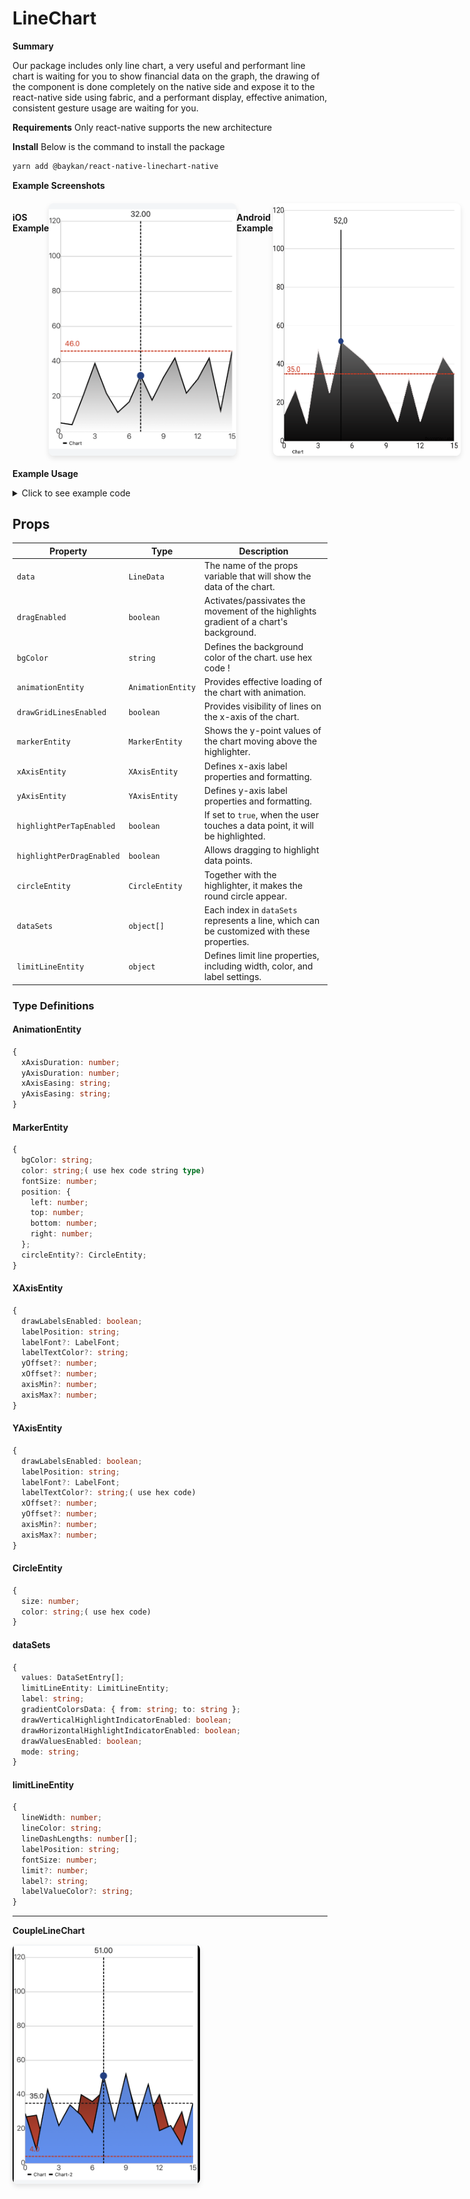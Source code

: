 # LineChart

**Summary**

Our package includes only line chart, a very useful and performant line chart is waiting for you to show financial data on the graph, the drawing of the component is done completely on the native side and expose it to the react-native side using fabric, and a performant display, effective animation, consistent gesture usage are waiting for you.

**Requirements**
Only react-native supports the new architecture

**Install**
Below is the command to install the package

```bash
yarn add @baykan/react-native-linechart-native
```

**Example Screenshots**

<div style="display: flex; justify-content: space-between; margin: 20px 0;">

**iOS Example**

<img src="./assets/ios.png" alt="iOS Line Chart Example" width="300" style="border-radius: 8px; box-shadow: 0 4px 8px rgba(0,0,0,0.1);" />

**Android Example**

<img src="./assets/android.png" alt="Android Line Chart Example" width="300" style="border-radius: 8px; box-shadow: 0 4px 8px rgba(0,0,0,0.1);" />

</div>

**Example Usage**

<details>
<summary>Click to see example code</summary>
<div style="background-color: #f6f8fa; padding: 16px; border-radius: 6px; box-shadow: 0 2px 4px rgba(0,0,0,0.1);">

```javascript
import {LineChartSpecView} from '@baykan/react-native-linechart-native';

const count = 16;
const range = 50;

const count2 = 16;
const range2 = 50;

const values = Array.from({length: count}, (_, i) => {
  const val = Math.floor(Math.random() * range) + 3;
  return {x: i, y: val};
});

const values2 = Array.from({length: count}, (_, i) => {
  const val = Math.floor(Math.random() * range) + 3;
  return {x: i, y: val};
});

const lineData = {
  dataSets: [
    {
      values: values,
      drawVerticalHighlightIndicatorEnabled: true,
      drawValuesEnabled: false,
      mode: 'linear',
      drawHorizontalHighlightIndicatorEnabled: false,
      gradientColorsData: {from: '#ffffff', to: '#080707'},
      label: 'Chart',
      limitLineEntity: {
        lineWidth: 2.0,
        lineColor: '#d6371e',
        lineDashLengths: [5, 2],
        labelPosition: 'leftTop',
        labelValueColor: '#d6371e',
        fontSize: 15,
        limit: 25,
      },
    },
    // {
    //   limitLineEntity: {
    //     lineWidth: 2.0,
    //     lineColor: '#00a32c',
    //     lineDashLengths: [5, 3],
    //     labelPosition: 'leftTop',
    //     labelValueColor: '#00a32c',
    //     fontSize: 15,
    //     limit: 25,
    //   },
    //   values: values2,
    //   drawVerticalHighlightIndicatorEnabled: true,
    //   drawValuesEnabled: false,
    //   mode: 'linear',
    //   drawHorizontalHighlightIndicatorEnabled: false,
    //   gradientColorsData: {from: '#ffffff', to: '#080707'},
    //   label: '',
    // },
  ],
};

return (
  <SafeAreaView style={styles.container}>
    <View
      style={{
        flex: 1,
        height: 550,
        justifyContent: 'center',
        alignItems: 'center',
      }}>
      <LineChartSpecView
        data={lineData}
        markerEntity={{
          color: '#161617',
          fontSize: 16,
          bgColor: '#ffffff',
          circleEntity: {size: 15, color: '#1e498f'},
          position: {left: 8, top: 0, bottom: 0, right: 8},
        }}
        xAxisEntity={{
          drawLabelsEnabled: true,
          labelPosition: 'bottom',
          labelFont: {size: 15, weight: 'bold'},
          labelTextColor: '#080707',
          yOffset: 0,
          xOffset: 0,
        }}
        yAxisEntity={{
          drawLabelsEnabled: true,
          labelPosition: 'outside',
          labelFont: {size: 15, weight: 'bold'},
          labelTextColor: '#080707',
          xOffset: 0,
          yOffset: 0,
          axisMin: 0,
          axisMax: 120,
        }}
        animationEntity={{
          xAxisDuration: 0.8,
          xAxisEasing: 'linear',
          yAxisDuration: 1,
          yAxisEasing: 'linear',
        }}
        drawGridLinesEnabled={true}
        highlightPerTapEnabled={true}
        highlightPerDragEnabled={true}
        dragEnabled={true}
        style={{width: '100%', height: 500, margin: 16}}
      />
    </View>
  </SafeAreaView>
);
```

</div>
</details>

## Props

| Property                  | Type              | Description                                                                                |
| ------------------------- | ----------------- | ------------------------------------------------------------------------------------------ |
| `data`                    | `LineData`        | The name of the props variable that will show the data of the chart.                       |
| `dragEnabled`             | `boolean`         | Activates/passivates the movement of the highlights gradient of a chart's background.      |
| `bgColor`                 | `string`          | Defines the background color of the chart. use hex code !                                  |
| `animationEntity`         | `AnimationEntity` | Provides effective loading of the chart with animation.                                    |
| `drawGridLinesEnabled`    | `boolean`         | Provides visibility of lines on the x-axis of the chart.                                   |
| `markerEntity`            | `MarkerEntity`    | Shows the y-point values of the chart moving above the highlighter.                        |
| `xAxisEntity`             | `XAxisEntity`     | Defines x-axis label properties and formatting.                                            |
| `yAxisEntity`             | `YAxisEntity`     | Defines y-axis label properties and formatting.                                            |
| `highlightPerTapEnabled`  | `boolean`         | If set to `true`, when the user touches a data point, it will be highlighted.              |
| `highlightPerDragEnabled` | `boolean`         | Allows dragging to highlight data points.                                                  |
| `circleEntity`            | `CircleEntity`    | Together with the highlighter, it makes the round circle appear.                           |
| `dataSets`                | `object[]`        | Each index in `dataSets` represents a line, which can be customized with these properties. |
| `limitLineEntity`         | `object`          | Defines limit line properties, including width, color, and label settings.                 |

### Type Definitions

#### AnimationEntity

```typescript
{
  xAxisDuration: number;
  yAxisDuration: number;
  xAxisEasing: string;
  yAxisEasing: string;
}
```

#### MarkerEntity

```typescript
{
  bgColor: string;
  color: string;( use hex code string type)
  fontSize: number;
  position: {
    left: number;
    top: number;
    bottom: number;
    right: number;
  };
  circleEntity?: CircleEntity;
}
```

#### XAxisEntity

```typescript
{
  drawLabelsEnabled: boolean;
  labelPosition: string;
  labelFont?: LabelFont;
  labelTextColor?: string;
  yOffset?: number;
  xOffset?: number;
  axisMin?: number;
  axisMax?: number;
}
```

#### YAxisEntity

```typescript
{
  drawLabelsEnabled: boolean;
  labelPosition: string;
  labelFont?: LabelFont;
  labelTextColor?: string;( use hex code)
  xOffset?: number;
  yOffset?: number;
  axisMin?: number;
  axisMax?: number;
}
```

#### CircleEntity

```typescript
{
  size: number;
  color: string;( use hex code)
}
```

#### dataSets

```typescript
{
  values: DataSetEntry[];
  limitLineEntity: LimitLineEntity;
  label: string;
  gradientColorsData: { from: string; to: string };
  drawVerticalHighlightIndicatorEnabled: boolean;
  drawHorizontalHighlightIndicatorEnabled: boolean;
  drawValuesEnabled: boolean;
  mode: string;
}
```

#### limitLineEntity

```typescript
{
  lineWidth: number;
  lineColor: string;
  lineDashLengths: number[];
  labelPosition: string;
  fontSize: number;
  limit?: number;
  label?: string;
  labelValueColor?: string;
}
```

---

**CoupleLineChart**

<img src="./assets/couple.png" alt="Couple Line Chart Example" width="300" style="border-radius: 8px; box-shadow: 0 4px 8px rgba(0,0,0,0.1);" />
